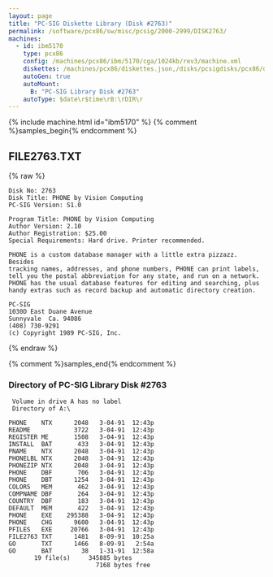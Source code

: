 ```yaml
---
layout: page
title: "PC-SIG Diskette Library (Disk #2763)"
permalink: /software/pcx86/sw/misc/pcsig/2000-2999/DISK2763/
machines:
  - id: ibm5170
    type: pcx86
    config: /machines/pcx86/ibm/5170/cga/1024kb/rev3/machine.xml
    diskettes: /machines/pcx86/diskettes.json,/disks/pcsigdisks/pcx86/diskettes.json
    autoGen: true
    autoMount:
      B: "PC-SIG Library Disk #2763"
    autoType: $date\r$time\rB:\rDIR\r
---
```


{% include machine.html id="ibm5170" %}
{% comment %}samples_begin{% endcomment %}

## FILE2763.TXT

{% raw %}
```
Disk No: 2763                                                           
Disk Title: PHONE by Vision Computing                                   
PC-SIG Version: S1.0                                                    
                                                                        
Program Title: PHONE by Vision Computing                                
Author Version: 2.10                                                    
Author Registration: $25.00                                             
Special Requirements: Hard drive. Printer recommended.                  
                                                                        
PHONE is a custom database manager with a little extra pizzazz.  Besides
tracking names, addresses, and phone numbers, PHONE can print labels,   
tell you the postal abbreviation for any state, and run on a network.   
PHONE has the usual database features for editing and searching, plus   
handy extras such as record backup and automatic directory creation.    
                                                                        
PC-SIG                                                                  
1030D East Duane Avenue                                                 
Sunnyvale  Ca. 94086                                                    
(408) 730-9291                                                          
(c) Copyright 1989 PC-SIG, Inc.                                         
```
{% endraw %}

{% comment %}samples_end{% endcomment %}

### Directory of PC-SIG Library Disk #2763

     Volume in drive A has no label
     Directory of A:\

    PHONE    NTX      2048   3-04-91  12:43p
    README            3722   3-04-91  12:43p
    REGISTER ME       1508   3-04-91  12:43p
    INSTALL  BAT       433   3-04-91  12:43p
    PNAME    NTX      2048   3-04-91  12:43p
    PHONELBL NTX      2048   3-04-91  12:43p
    PHONEZIP NTX      2048   3-04-91  12:43p
    PHONE    DBF       706   3-04-91  12:43p
    PHONE    DBT      1254   3-04-91  12:43p
    COLORS   MEM       462   3-04-91  12:43p
    COMPNAME DBF       264   3-04-91  12:43p
    COUNTRY  DBF       183   3-04-91  12:43p
    DEFAULT  MEM       422   3-04-91  12:43p
    PHONE    EXE    295388   3-04-91  12:43p
    PHONE    CHG      9600   3-04-91  12:43p
    PFILES   EXE     20766   3-04-91  12:43p
    FILE2763 TXT      1481   8-09-91  10:25a
    GO       TXT      1466   8-09-91   2:54a
    GO       BAT        38   1-31-91  12:58a
           19 file(s)     345885 bytes
                            7168 bytes free
